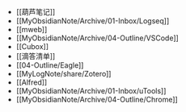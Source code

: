 - [[葫芦笔记]]
- [[MyObsidianNote/Archive/01-Inbox/Logseq]]
- [[mweb]]
- [[MyObsidianNote/Archive/04-Outline/VSCode]]
- [[Cubox]]
- [[滴答清单]]
- [[04-Outline/Eagle]]
- [[MyLogNote/share/Zotero]]
- [[Alfred]]
- [[MyObsidianNote/Archive/01-Inbox/uTools]]
- [[MyObsidianNote/Archive/04-Outline/Chrome]]